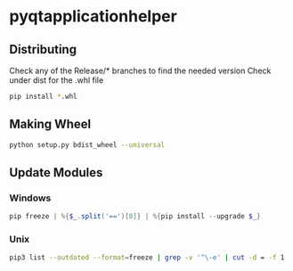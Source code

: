 # pyqtapplicationhelper

## Distributing

Check any of the Release/* branches to find the needed version
Check under dist for the .whl file

```bash
pip install *.whl
```

## Making Wheel

```bash
python setup.py bdist_wheel --universal
```

## Update Modules

### Windows

```powershell
pip freeze | %{$_.split('==')[0]} | %{pip install --upgrade $_}
```

### Unix

```bash
pip3 list --outdated --format=freeze | grep -v '^\-e' | cut -d = -f 1 | xargs -n1 pip3 install -U 
```
